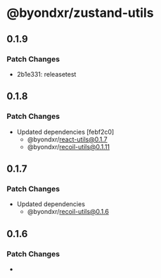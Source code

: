 # @byondxr/zustand-utils

## 0.1.9

### Patch Changes

-   2b1e331: releasetest

## 0.1.8

### Patch Changes

-   Updated dependencies [febf2c0]
    -   @byondxr/react-utils@0.1.7
    -   @byondxr/recoil-utils@0.1.11

## 0.1.7

### Patch Changes

-   Updated dependencies
    -   @byondxr/recoil-utils@0.1.6

## 0.1.6

### Patch Changes

-
